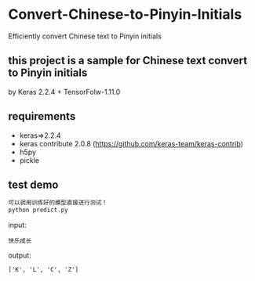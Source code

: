 # Convert-Chinese-to-Pinyin-Initials
Efficiently convert Chinese text to Pinyin initials
## this project is a sample for Chinese text convert to Pinyin initials
by Keras 2.2.4 + TensorFolw-1.11.0

## requirements 
* keras=>2.2.4 
* keras contribute 2.0.8 (https://github.com/keras-team/keras-contrib)
* h5py 
* pickle

## test demo 

```python
可以调用训练好的模型直接进行测试！
python predict.py

```
 

input:
```text
快乐成长
```
output:
```
['K', 'L', 'C', 'Z']
```
